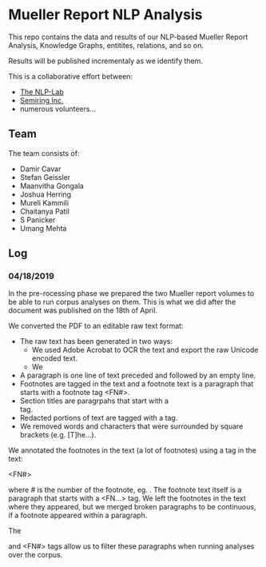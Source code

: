 # Mueller Report NLP Analysis

This repo contains the data and results of our NLP-based Mueller Report Analysis, Knowledge Graphs, entitites, relations, and so on.

Results will be published incrementaly as we identify them.

This is a collaborative effort between:

- [The NLP-Lab](https://nlp-lab.org/)
- [Semiring Inc.](https://semiring.com)
- numerous volunteers...


## Team

The team consists of:

- Damir Cavar
- Stefan Geissler
- Maanvitha Gongala
- Joshua Herring
- Mureli Kammili
- Chaitanya Patil
- S Panicker
- Umang Mehta


## Log

### 04/18/2019

In the pre-rocessing phase we prepared the two Mueller report volumes to be able to run corpus analyses on them. This is what we did after the document was published on the 18th of April.

We converted the PDF to an editable raw text format:

- The raw text has been generated in two ways:
  - We used Adobe Acrobat to OCR the text and export the raw Unicode encoded text.
  - We 
- A paragraph is one line of text preceded and followed by an empty line.
- Footnotes are tagged in the text and a footnote text is a paragraph that starts with a footnote tag <FN#>.
- Section titles are paragrpahs that start with a <SECTION> tag.
- Redacted portions of text are tagged with a <REDACTED> tag.
- We removed words and characters that were surrounded by square brackets (e.g. [T]he...).

We annotated the footnotes in the text (a lot of footnotes) using a tag in the text:

  <FN#>

where # is the number of the footnote, eg. <FN1011>. The footnote text itself is a paragraph that starts with a <FN...> tag. We left the footnotes in the text where they appeared, but we merged broken paragraphs to be continuous, if a footnote appeared within a paragraph.

The <SECTION> and <FN#> tags allow us to filter these paragraphs when running analyses over the corpus.

